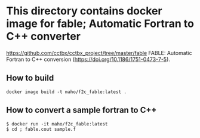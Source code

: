 # This directory contains docker image for fable; Automatic Fortran to C++ converter

https://github.com/cctbx/cctbx_project/tree/master/fable
FABLE: Automatic Fortran to C++ conversion (https://doi.org/10.1186/1751-0473-7-5).

## How to build
```
docker image build -t maho/f2c_fable:latest .
```

## How to convert a sample fortran to C++
```
$ docker run -it maho/f2c_fable:latest
$ cd ; fable.cout sample.f
```
